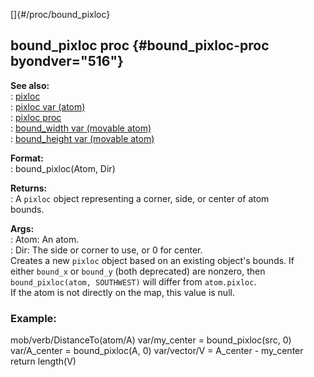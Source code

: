 []{#/proc/bound_pixloc}    
## bound_pixloc proc {#bound_pixloc-proc byondver="516"}    
**See also:**    
:   [pixloc](/ref/pixloc.md)    
:   [pixloc var (atom)](/ref/atom/var/pixloc.md)    
:   [pixloc proc](/ref/proc/pixloc.md)    
:   [bound_width var (movable atom)](/ref/atom/movable/var/bound_width.md)    
:   [bound_height var (movable atom)](/ref/atom/movable/var/bound_height.md)    
<!-- -->    
**Format:**    
:   bound_pixloc(Atom, Dir)    
<!-- -->    
**Returns:**    
:   A `pixloc` object representing a corner, side, or center of atom    
    bounds.    
<!-- -->    
**Args:**    
:   Atom: An atom.    
:   Dir: The side or corner to use, or 0 for center.    
Creates a new `pixloc` object based on an existing object\'s bounds. If    
either `bound_x` or `bound_y` (both deprecated) are nonzero, then    
`bound_pixloc(atom, SOUTHWEST)` will differ from `atom.pixloc`.    
If the atom is not directly on the map, this value is null.    
### Example:    
mob/verb/DistanceTo(atom/A) var/my_center = bound_pixloc(src, 0)    
var/A_center = bound_pixloc(A, 0) var/vector/V = A_center - my_center    
return length(V)  